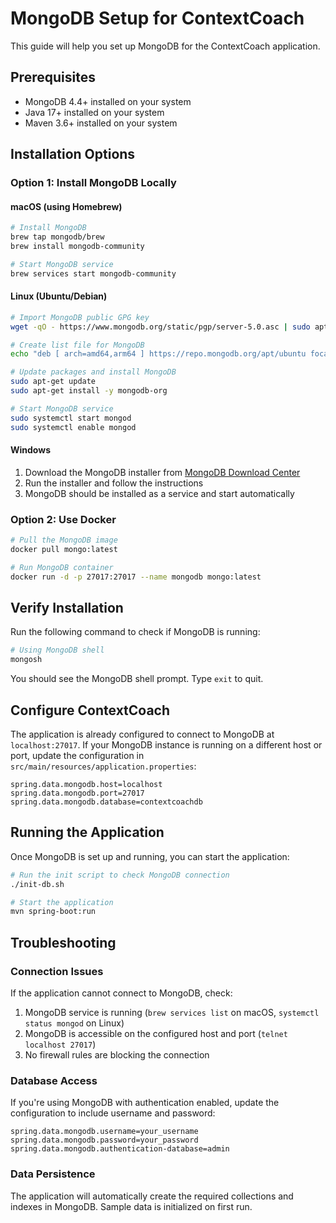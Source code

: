 # MongoDB Setup for ContextCoach

This guide will help you set up MongoDB for the ContextCoach application.

## Prerequisites

- MongoDB 4.4+ installed on your system
- Java 17+ installed on your system
- Maven 3.6+ installed on your system

## Installation Options

### Option 1: Install MongoDB Locally

#### macOS (using Homebrew)

```bash
# Install MongoDB
brew tap mongodb/brew
brew install mongodb-community

# Start MongoDB service
brew services start mongodb-community
```

#### Linux (Ubuntu/Debian)

```bash
# Import MongoDB public GPG key
wget -qO - https://www.mongodb.org/static/pgp/server-5.0.asc | sudo apt-key add -

# Create list file for MongoDB
echo "deb [ arch=amd64,arm64 ] https://repo.mongodb.org/apt/ubuntu focal/mongodb-org/5.0 multiverse" | sudo tee /etc/apt/sources.list.d/mongodb-org-5.0.list

# Update packages and install MongoDB
sudo apt-get update
sudo apt-get install -y mongodb-org

# Start MongoDB service
sudo systemctl start mongod
sudo systemctl enable mongod
```

#### Windows

1. Download the MongoDB installer from [MongoDB Download Center](https://www.mongodb.com/try/download/community)
2. Run the installer and follow the instructions
3. MongoDB should be installed as a service and start automatically

### Option 2: Use Docker

```bash
# Pull the MongoDB image
docker pull mongo:latest

# Run MongoDB container
docker run -d -p 27017:27017 --name mongodb mongo:latest
```

## Verify Installation

Run the following command to check if MongoDB is running:

```bash
# Using MongoDB shell
mongosh
```

You should see the MongoDB shell prompt. Type `exit` to quit.

## Configure ContextCoach

The application is already configured to connect to MongoDB at `localhost:27017`. If your MongoDB instance is running on a different host or port, update the configuration in `src/main/resources/application.properties`:

```properties
spring.data.mongodb.host=localhost
spring.data.mongodb.port=27017
spring.data.mongodb.database=contextcoachdb
```

## Running the Application

Once MongoDB is set up and running, you can start the application:

```bash
# Run the init script to check MongoDB connection
./init-db.sh

# Start the application
mvn spring-boot:run
```

## Troubleshooting

### Connection Issues

If the application cannot connect to MongoDB, check:

1. MongoDB service is running (`brew services list` on macOS, `systemctl status mongod` on Linux)
2. MongoDB is accessible on the configured host and port (`telnet localhost 27017`)
3. No firewall rules are blocking the connection

### Database Access

If you're using MongoDB with authentication enabled, update the configuration to include username and password:

```properties
spring.data.mongodb.username=your_username
spring.data.mongodb.password=your_password
spring.data.mongodb.authentication-database=admin
```

### Data Persistence

The application will automatically create the required collections and indexes in MongoDB. Sample data is initialized on first run. 